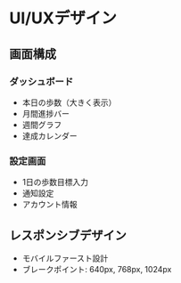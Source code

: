 # UI/UXデザイン

## 画面構成

### ダッシュボード

- 本日の歩数（大きく表示）
- 月間進捗バー
- 週間グラフ
- 達成カレンダー

### 設定画面

- 1日の歩数目標入力
- 通知設定
- アカウント情報

## レスポンシブデザイン

- モバイルファースト設計
- ブレークポイント: 640px, 768px, 1024px
